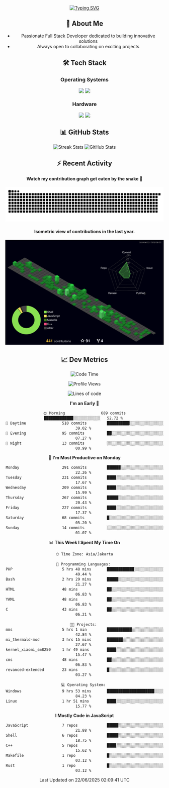 <div align="center" style="max-width: 900px; margin: auto;">
<a href="https://github.com/thunderkex">
  <img src="https://readme-typing-svg.herokuapp.com?font=Fira+Code&pause=1000&center=true&vCenter=true&width=435&lines=Ha+ha!+I+am+here!;Told+you+a+storm+was+coming!" alt="Typing SVG" />
</a>

## 👋 About Me
- Passionate Full Stack Developer dedicated to building innovative solutions
- Always open to collaborating on exciting projects

## 🛠️ Tech Stack
### Operating Systems
<a href="#"><img src="https://img.shields.io/badge/Linux-FCC624?style=flat&logo=linux&logoColor=black"></a>
<a href="#"><img src="https://img.shields.io/badge/Windows-0078D6?style=flat&logo=windows&logoColor=white"></a>

### Hardware
<a href="#"><img src="https://img.shields.io/badge/Raspberry%20Pi-C51A4A?style=flat&logo=raspberrypi&logoColor=white"></a>
<a href="#"><img src="https://img.shields.io/badge/Arduino-00979D?style=flat&logo=Arduino&logoColor=white"></a>

## 📊 GitHub Stats
<div align="center">
  <img src="https://streak-stats.demolab.com?user=thunderkex&theme=tokyonight-duo&border_radius=20" alt="Streak Stats" />
  <img src="https://github-readme-stats.vercel.app/api?username=thunderkex&show_icons=true&theme=tokyonight&border_radius=20" alt="GitHub Stats" />
</div>

## ⚡ Recent Activity
<h4>Watch my contribution graph get eaten by the snake 🐍</h4>
<img width="600em" alt="thunderkex's Github commit snake" src="https://raw.githubusercontent.com/thunderkex/thunderkex/output/grid-snake-ov.svg" />

<h4>Isometric view of contributions in the last year.</h4>
<a href="./profile-3d-contrib/profile-night-green.svg">
	<img width="600em" src="./profile-3d-contrib/profile-night-green.svg">
</a>

## 📈 Dev Metrics
<!--START_SECTION:waka-->
![Code Time](http://img.shields.io/badge/Code%20Time-1%2C345%20hrs%2030%20mins-blue)

![Profile Views](http://img.shields.io/badge/Profile%20Views-1-blue)

![Lines of code](https://img.shields.io/badge/From%20Hello%20World%20I%27ve%20Written-3.4%20million%20lines%20of%20code-blue)

**I'm an Early 🐤** 

```text
🌞 Morning                689 commits         █████████████░░░░░░░░░░░░   52.72 % 
🌆 Daytime                510 commits         ██████████░░░░░░░░░░░░░░░   39.02 % 
🌃 Evening                95 commits          ██░░░░░░░░░░░░░░░░░░░░░░░   07.27 % 
🌙 Night                  13 commits          ░░░░░░░░░░░░░░░░░░░░░░░░░   00.99 % 
```
📅 **I'm Most Productive on Monday** 

```text
Monday                   291 commits         ██████░░░░░░░░░░░░░░░░░░░   22.26 % 
Tuesday                  231 commits         ████░░░░░░░░░░░░░░░░░░░░░   17.67 % 
Wednesday                209 commits         ████░░░░░░░░░░░░░░░░░░░░░   15.99 % 
Thursday                 267 commits         █████░░░░░░░░░░░░░░░░░░░░   20.43 % 
Friday                   227 commits         ████░░░░░░░░░░░░░░░░░░░░░   17.37 % 
Saturday                 68 commits          █░░░░░░░░░░░░░░░░░░░░░░░░   05.20 % 
Sunday                   14 commits          ░░░░░░░░░░░░░░░░░░░░░░░░░   01.07 % 
```


📊 **This Week I Spent My Time On** 

```text
🕑︎ Time Zone: Asia/Jakarta

💬 Programming Languages: 
PHP                      5 hrs 48 mins       ████████████░░░░░░░░░░░░░   49.44 % 
Bash                     2 hrs 29 mins       █████░░░░░░░░░░░░░░░░░░░░   21.27 % 
HTML                     48 mins             ██░░░░░░░░░░░░░░░░░░░░░░░   06.83 % 
YAML                     48 mins             ██░░░░░░░░░░░░░░░░░░░░░░░   06.83 % 
C                        43 mins             ██░░░░░░░░░░░░░░░░░░░░░░░   06.21 % 

🐱‍💻 Projects: 
mms                      5 hrs 1 min         ███████████░░░░░░░░░░░░░░   42.84 % 
mi_thermald-mod          3 hrs 15 mins       ███████░░░░░░░░░░░░░░░░░░   27.67 % 
kernel_xiaomi_sm8250     1 hr 49 mins        ████░░░░░░░░░░░░░░░░░░░░░   15.47 % 
cms                      48 mins             ██░░░░░░░░░░░░░░░░░░░░░░░   06.83 % 
revanced-extended        23 mins             █░░░░░░░░░░░░░░░░░░░░░░░░   03.27 % 

💻 Operating System: 
Windows                  9 hrs 53 mins       █████████████████████░░░░   84.23 % 
Linux                    1 hr 51 mins        ████░░░░░░░░░░░░░░░░░░░░░   15.77 % 
```

**I Mostly Code in JavaScript** 

```text
JavaScript               7 repos             █████░░░░░░░░░░░░░░░░░░░░   21.88 % 
Shell                    6 repos             █████░░░░░░░░░░░░░░░░░░░░   18.75 % 
C++                      5 repos             ████░░░░░░░░░░░░░░░░░░░░░   15.62 % 
Makefile                 1 repo              █░░░░░░░░░░░░░░░░░░░░░░░░   03.12 % 
Rust                     1 repo              █░░░░░░░░░░░░░░░░░░░░░░░░   03.12 % 
```




 Last Updated on 22/06/2025 02:09:41 UTC
<!--END_SECTION:waka-->
</div>
